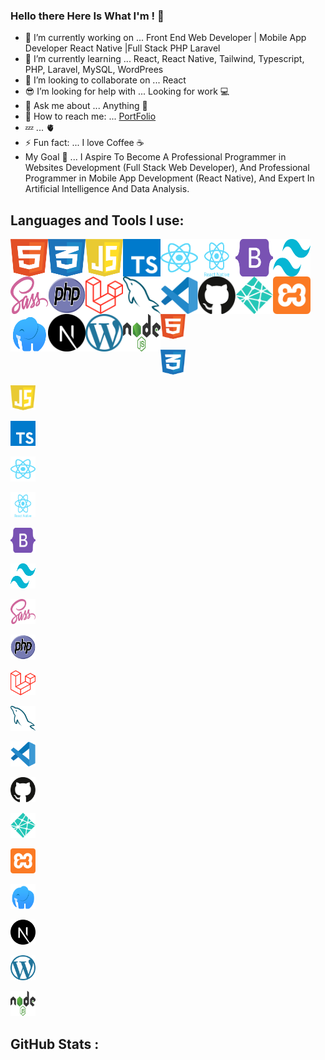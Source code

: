 ### Hello there Here Is What I'm ! 👋

- 🔭 I’m currently working on ... Front End Web Developer | Mobile App Developer React Native |Full Stack PHP Laravel
- 🌱 I’m currently learning ... React, React Native, Tailwind, Typescript, PHP, Laravel, MySQL, WordPrees
- 👯 I’m looking to collaborate on ... React 
- 😎 I’m looking for help with ... Looking for work 💻
- 💬 Ask me about ... Anything 👋
- 💌 How to reach me: ... [PortFolio](https://x39ome.github.io/portfolio_sam/)
- 💤 ... 🫀
- ⚡ Fun fact: ... I love Coffee :coffee:
- My Goal 🎯 ... I Aspire To Become A Professional Programmer in Websites Development (Full Stack Web Developer), And Professional Programmer in Mobile App Development (React Native), And Expert In Artificial Intelligence And Data Analysis.


## Languages and Tools I use:

<img align="left" width="60px" height="60px" alt="HTML5" src="./icons/html.svg" />
<img align="left" width="60px" height="60px" alt="CSS" src="./icons/css.svg" />
<img align="left" width="60px" height="60px" alt="Javascript" src="./icons/javascript.svg" />
<img align="left" width="60px" height="60px" alt="Typescript" src="./icons/typescript.svg" />
<img align="left" width="60px" height="60px" alt="React" src="./icons/react.svg" />
<img align="left" width="60px" height="60px" alt="React Native" src="./icons/react-native.svg" />
<img align="left" width="60px" height="60px" alt="Bootstrap" src="./icons/bootstrap.svg" />
<img align="left" width="60px" height="60px" alt="Tailwind" src="./icons/tailwindcss.svg" />
<img align="left" width="60px" height="60px" alt="sass" src="./icons/sass.svg" />
<img align="left" width="60px" height="60px" alt="Php" src="./icons/php.svg" />
<img align="left" width="60px" height="60px" alt="Laravel" src="./icons/laravel.svg" />
<img align="left" width="60px" height="60px" alt="MySQL" src="./icons/mysql.svg" />
<img align="left" width="60px" height="60px" alt="VSCode" src="./icons/vscode.svg" />
<img align="left" width="60px" height="60px" alt="Github" src="./icons/github.svg" />
<img align="left" width="60px" height="60px" alt="Netlify" src="./icons/netlify.svg" />
<img align="left" width="60px" height="60px" alt="Xammp" src="./icons/xampp.svg" />
<img align="left" width="60px" height="60px" alt="Laragon" src="./icons/laragon.svg" />

<br />

<img width="60px" height="60px" align="left" alt="Next Js" src="./icons/next-js.svg" />
<img width="60px" height="60px" align="left" alt="Wordpress" src="./icons/wordpress.svg" />
<img width="60px" height="60px" align="left" alt="Node Js" src="./icons/nodejs.svg" />

<br />



<p align="left"> <a href="#" target="_blank" rel="noreferrer"> <img src="./icons/html.svg" alt="" width="40" height="40"/> </a><p align="left"> <a href="#" target="_blank" rel="noreferrer"> <img src="./icons/css.svg" alt="" width="40" height="40"/> </a><p align="left"> <a href="#" target="_blank" rel="noreferrer"> <img src="./icons/javascript.svg" alt="" width="40" height="40"/> </a><p align="left"> <a href="#" target="_blank" rel="noreferrer"> <img src="./icons/typescript.svg" alt="" width="40" height="40"/> </a><p align="left"> <a href="#" target="_blank" rel="noreferrer"> <img src="./icons/react.svg" alt="" width="40" height="40"/> </a>
<p align="left"> <a href="#" target="_blank" rel="noreferrer"> <img src="./icons/react-native.svg" alt="" width="40" height="40"/> </a><p align="left"> <a href="#" target="_blank" rel="noreferrer"> <img src="./icons/bootstrap.svg" alt="" width="40" height="40"/> </a><p align="left"> <a href="#" target="_blank" rel="noreferrer"> <img src="./icons/tailwindcss.svg" alt="" width="40" height="40"/> </a><p align="left"> <a href="#" target="_blank" rel="noreferrer"> <img src="./icons/sass.svg" alt="" width="40" height="40"/> </a><p align="left"> <a href="#" target="_blank" rel="noreferrer"> <img src="./icons/php.svg" alt="" width="40" height="40"/> </a><p align="left"> <a href="#" target="_blank" rel="noreferrer"> <img src="./icons/laravel.svg" alt="" width="40" height="40"/> </a><p align="left"> <a href="#" target="_blank" rel="noreferrer"> <img src="./icons/mysql.svg" alt="" width="40" height="40"/> </a><p align="left"> <a href="#" target="_blank" rel="noreferrer"> <img src="./icons/vscode.svg" alt="" width="40" height="40"/> </a><p align="left"> <a href="#" target="_blank" rel="noreferrer"> <img src="./icons/github.svg" alt="" width="40" height="40"/> </a><p align="left"> <a href="#" target="_blank" rel="noreferrer"> <img src="./icons/netlify.svg" alt="" width="40" height="40"/> </a><p align="left"> <a href="#" target="_blank" rel="noreferrer"> <img src="./icons/xampp.svg" alt="" width="40" height="40"/> </a><p align="left"> <a href="#" target="_blank" rel="noreferrer"> <img src="./icons/laragon.svg" alt="" width="40" height="40"/> </a><p align="left"> <a href="#" target="_blank" rel="noreferrer"> <img src="./icons/next-js.svg" alt="" width="40" height="40"/> </a><p align="left"> <a href="#" target="_blank" rel="noreferrer"> <img src="./icons/wordpress.svg" alt="" width="40" height="40"/> </a><p align="left"> <a href="#" target="_blank" rel="noreferrer"> <img src="./icons/nodejs.svg" alt="" width="40" height="40"/> </a>









## GitHub Stats :
